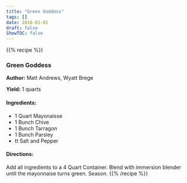 ```yaml
---
title: "Green Goddess"
tags: []
date: 2018-01-01
draft: false
ShowTOC: false
---
```


{{% recipe %}}

### Green Goddess

**Author:** Matt Andrews, Wyatt Brege

**Yield:** 1 quarts


#### Ingredients:

-   1 Quart Mayonaisse
-   1 Bunch Chive
-   1 Bunch Tarragon
-   1 Bunch Parsley
-   tt Salt and Pepper

#### Directions: 

Add all ingredients to a 4 Quart Container.
Blend with immersion blender until the mayonnaise turns green.
Season.
{{% /recipe %}}
